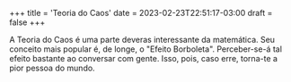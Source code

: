 +++
title = 'Teoria do Caos'
date = 2023-02-23T22:51:17-03:00
draft = false
+++

A Teoria do Caos é uma parte deveras interessante da matemática. Seu conceito
mais popular é, de longe, o "Efeito Borboleta". Perceber-se-á tal efeito
bastante ao conversar com gente. Isso, pois, caso erre, torna-te a pior pessoa
do mundo.
